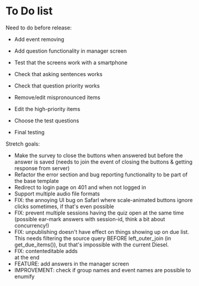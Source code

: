 # To Do list

Need to do before release:

- Add event removing
- Add question functionality in manager screen
- Test that the screens work with a smartphone

- Check that asking sentences works
- Check that question priority works
- Remove/edit mispronounced items
- Edit the high-priority items
- Choose the test questions
- Final testing

Stretch goals:
- Make the survey to close the buttons when answered but before the answer is saved (needs to join the event of closing the buttons & getting response from server)
- Refactor the error section and bug reporting functionality to be part of the base template
- Redirect to login page on 401 and when not logged in
- Support multiple audio file formats
- FIX: the annoying UI bug on SafarI where scale-animated buttons ignore clicks sometimes, if that's even possible
- FIX: prevent multiple sessions having the quiz open at the same time (possible ear-mark answers with session-id, think a bit about concurrency!)
- FIX: unpublishing doesn't have effect on things showing up on due list. This needs filtering the source query BEFORE left_outer_join (in get_due_items()), but that's impossible with the current Diesel.
- FIX: contenteditable adds <br> at the end
- FEATURE: add answers in the manager screen
- IMPROVEMENT: check if group names and event names are possible to enumify
